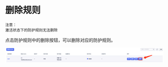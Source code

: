 

# 删除规则

    注意：
    激活状态下的防护规则无法删除

点击防护规则中的删除按钮，可以删除对应的防护规则。

![](/images/uadssp/opintro/delete_rule.png)
